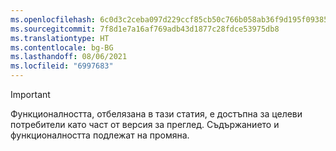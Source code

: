 ```yaml
---
ms.openlocfilehash: 6c0d3c2ceba097d229ccf85cb50c766b058ab36f9d195f093855d62a5b510abe
ms.sourcegitcommit: 7f8d1e7a16af769adb43d1877c28fdce53975db8
ms.translationtype: HT
ms.contentlocale: bg-BG
ms.lasthandoff: 08/06/2021
ms.locfileid: "6997683"
---
```

> [!IMPORTANT]
> Функционалността, отбелязана в тази статия, е достъпна за целеви потребители като част от версия за преглед. Съдържанието и функционалността подлежат на промяна. 
